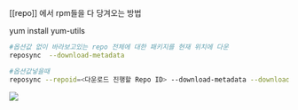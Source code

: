 [[repo]] 에서 rpm들을 다 당겨오는 방법


yum install yum-utils
```bash
#옵션값 없이 바라보고있는 repo 전체에 대한 패키지를 현재 위치에 다운 
reposync  --download-metadata

#옵션값넣을때
reposync --repoid=<다운로드 진행할 Repo ID> --download-metadata --download_path=<다운로드할 디렉토리 경로>
```
![](https://i.imgur.com/Uyz0Yyd.png)


